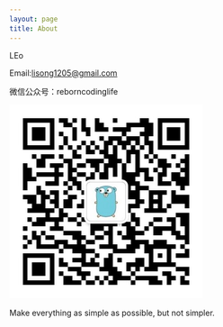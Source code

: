 ```yaml
---
layout: page
title: About
---
```


LEo

Email:lisong1205@gmail.com

微信公众号：reborncodinglife

![](/images/wechat.jpg)

Make everything as simple as possible, but not simpler.
